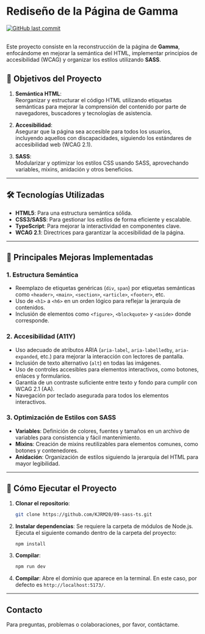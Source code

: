 # Rediseño de la Página de Gamma
[![GitHub last commit](https://img.shields.io/github/last-commit/KJRM20/09-sass-ts)](#)<br><br>

Este proyecto consiste en la reconstrucción de la página de **Gamma**, enfocándome en mejorar la semántica del HTML, implementar principios de accesibilidad (WCAG) y organizar los estilos utilizando **SASS**.

## 🎯 Objetivos del Proyecto

1. **Semántica HTML**:  
   Reorganizar y estructurar el código HTML utilizando etiquetas semánticas para mejorar la comprensión del contenido por parte de navegadores, buscadores y tecnologías de asistencia.

2. **Accesibilidad**:  
   Asegurar que la página sea accesible para todos los usuarios, incluyendo aquellos con discapacidades, siguiendo los estándares de accesibilidad web (WCAG 2.1).

3. **SASS**:  
   Modularizar y optimizar los estilos CSS usando SASS, aprovechando variables, mixins, anidación y otros beneficios.

---

## 🛠️ Tecnologías Utilizadas

- **HTML5**: Para una estructura semántica sólida.
- **CSS3/SASS**: Para gestionar los estilos de forma eficiente y escalable.
- **TypeScript**: Para mejorar la interactividad en componentes clave.
- **WCAG 2.1**: Directrices para garantizar la accesibilidad de la página.

---

## 🚀 Principales Mejoras Implementadas

### 1. Estructura Semántica
- Reemplazo de etiquetas genéricas (`div`, `span`) por etiquetas semánticas como `<header>`, `<main>`, `<section>`, `<article>`, `<footer>`, etc.
- Uso de `<h1>` a `<h6>` en un orden lógico para reflejar la jerarquía de contenidos.
- Inclusión de elementos como `<figure>`, `<blockquote>` y `<aside>` donde corresponde.

### 2. Accesibilidad (A11Y)
- Uso adecuado de atributos ARIA (`aria-label`, `aria-labelledby`, `aria-expanded`, etc.) para mejorar la interacción con lectores de pantalla.
- Inclusión de texto alternativo (`alt`) en todas las imágenes.
- Uso de controles accesibles para elementos interactivos, como botones, enlaces y formularios.
- Garantía de un contraste suficiente entre texto y fondo para cumplir con WCAG 2.1 (AA).
- Navegación por teclado asegurada para todos los elementos interactivos.

### 3. Optimización de Estilos con SASS
- **Variables**: Definición de colores, fuentes y tamaños en un archivo de variables para consistencia y fácil mantenimiento.
- **Mixins**: Creación de mixins reutilizables para elementos comunes, como botones y contenedores.
- **Anidación**: Organización de estilos siguiendo la jerarquía del HTML para mayor legibilidad.

---

## 📌 Cómo Ejecutar el Proyecto

1. **Clonar el repositorio**:
    ```bash
    git clone https://github.com/KJRM20/09-sass-ts.git
    ```
2. **Instalar dependencias**:
    Se requiere la carpeta de módulos de Node.js. Ejecuta el siguiente comando dentro de la carpeta del proyecto:
    ```bash
    npm install
    ```
3. **Compilar**:
    ```bash
    npm run dev
    ```
4. **Compilar**:
    Abre el dominio que aparece en la terminal. En este caso, por defecto es ```http://localhost:5173/```.

---

## Contacto
Para preguntas, problemas o colaboraciones, por favor, contáctame.